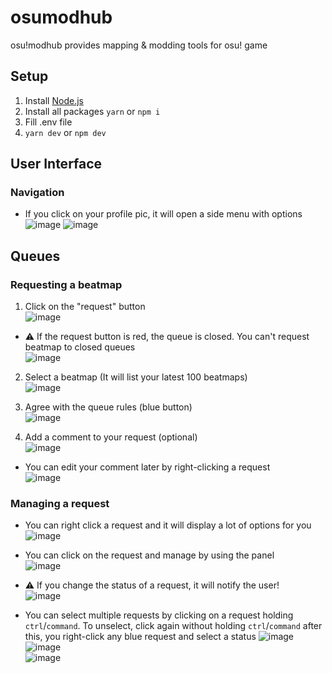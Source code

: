 # osumodhub

osu!modhub provides mapping &amp; modding tools for osu! game

## Setup

1. Install [Node.js](https://nodejs.org)
2. Install all packages `yarn` or `npm i`
3. Fill .env file
4. `yarn dev` or `npm dev`

## User Interface

### Navigation

- If you click on your profile pic, it will open a side menu with options
  ![image](https://user-images.githubusercontent.com/62405013/187829770-e7096319-c348-4cdc-9b04-ab9bde672334.png)
  ![image](https://user-images.githubusercontent.com/62405013/187829839-ca4d4f32-8b37-407b-ba1f-27ff3ae16564.png)

## Queues

### Requesting a beatmap

1. Click on the "request" button  
   ![image](https://user-images.githubusercontent.com/62405013/187830144-c1a950cf-55a3-4481-aae1-ce47c63ce668.png)

- ⚠ If the request button is red, the queue is closed. You can't request beatmap to closed queues  
  ![image](https://user-images.githubusercontent.com/62405013/187830001-d9fa6ab8-ec8a-43c6-bc9b-b6a9cfc79693.png)

2. Select a beatmap (It will list your latest 100 beatmaps)  
   ![image](https://user-images.githubusercontent.com/62405013/187830242-f72d8d96-3eae-4563-bc81-1549300deb2f.png)

3. Agree with the queue rules (blue button)  
   ![image](https://user-images.githubusercontent.com/62405013/187830265-5084fa3c-a105-4982-8aef-ec97889e8a3f.png)

4. Add a comment to your request (optional)  
   ![image](https://user-images.githubusercontent.com/62405013/187830356-a2e9ab21-cfaf-4b2e-9808-64f60678cd4f.png)

- You can edit your comment later by right-clicking a request  
  ![image](https://user-images.githubusercontent.com/62405013/187830788-635e55f7-51b6-4ea0-ab16-6504a434a23e.png)

### Managing a request

- You can right click a request and it will display a lot of options for you  
  ![image](https://user-images.githubusercontent.com/62405013/187830523-9d3a1828-8f4d-4a6c-8361-9e66592043fa.png)

- You can click on the request and manage by using the panel  
  ![image](https://user-images.githubusercontent.com/62405013/187830595-2d066f92-5ebb-4618-a13a-27c8cf0ac2b6.png)

- ⚠ If you change the status of a request, it will notify the user!  
  ![image](https://user-images.githubusercontent.com/62405013/187830704-9104e8fd-7147-422c-8f19-44132915eed9.png)

- You can select multiple requests by clicking on a request holding `ctrl`/`command`. To unselect, click again without holding `ctrl`/`command` after this, you right-click any blue request and select a status
  ![image](https://user-images.githubusercontent.com/62405013/187830897-19b4d5fb-39a6-499c-9cdc-a8068c7d6e70.png)  
  ![image](https://user-images.githubusercontent.com/62405013/187831085-2da0e52f-b9d4-4b6b-8e9a-0d004d49de00.png)  
  ![image](https://user-images.githubusercontent.com/62405013/187831117-a19bbc04-42f5-4dbe-8f74-aa3c6e74c367.png)
